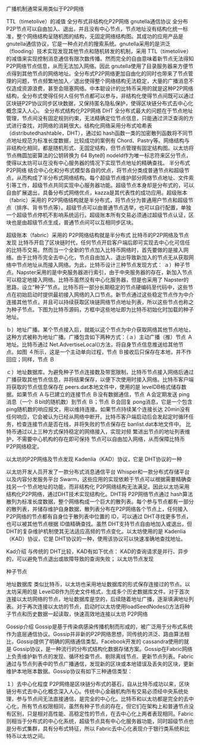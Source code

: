 广播机制通常采用类似于P2P网络


TTL（timetolive）的减值
全分布式非结构化P2P网络 gnutella通信协议
 全分布 P2P节点可以自由加入、退出，并且没有中心节点，节点地址没有结构化统一标准，整个网络结构呈随机图的结构，无固定网络结构图。其成功的应用产品是 gnutella通信协议，它是一种点对点的搜索系统。gnutella采用的是洪泛（flooding）技术实现发现其他节点和随机转发的机制，采用 TTL（timetolive）的减值来实现控制消息通信有限次数传播。然而完全的自由意味着新节点无法得知P2P网络节点信息，从而无法加入网络。因此 gnutella使用了目录服务器来方便节点得到其他节点的网络地址。全分布式P2P网络更加自由化的同时也带来了节点管理的问题，节点频繁地加入／退出使得整个网络结构无法稳定，大量的广播消息不仅造成资源浪费，甚至会阻塞网络。中本聪设计的比特币采用的就是这种P2P网络结构，全分布式使得任何人任何节点都可以参与，非结构化使得节点间既可以通过区块链P2P协议同步区块数据，又保持匿名隐私保护，使得区块链分布式去中心化概念深入人心。
全分布式结构化P2P网络  DHT
全分布式最大的问题在于节点地址管理，节点间没有固定规则约束，无法精确定位节点信息，只能通过洪泛查询的方式进行查找，对网络的消耗很大。结构化网络采用分布式哈希表（distributedhashtable，DHT），通过如 hash函数一类的加密散列函数将不同节点地址规范为标准长度数据，比较成功的案例有 Chord、Pastry等。网络结构与非结构化相同，都是随机形式、无固定结构，但节点管理有固定结构图。以太坊将节点椭圆加密算法的公钥转换为 64 Byte的 nodeId作为唯一标志符来区分节点，使得以太坊可以在没有中心服务器的情况下实现节点地址的精确查找。
半分布式P2P网络 
结合中心化和分布式模型各自的优点，将节点分类成普通节点和超级节点，从而构成了半分布式网络结构。每个超级节点维护部分网络节点地址、文件索引等工作，超级节点共同实现中心服务器功能。超级节点本身却是分布式的，可以自由扩展退出，具备分布式网络优点，kazza是其代表性的成功应用。超级账本（fabric）采用的 P2P网络结构就是半分布式，将节点分为普通用户节点和超级节点（排序、背书节点等）。超级节点可以由普通节点选举，也可以自行配置，单独一个超级节点停机不影响系统运行。超级账本所有交易必须通过超级节点认证，区块也是由超级节点生成，普通节点间可以互相同步区块。


超级账本（fabric）采用的 P2P网络结构就是半分布式
比特币的P2P网络及节点发现
比特币开启了区块链时代，任何节点开启客户端后即可实现去中心化可信任的比特币交易。然而当一个全新的节点加入比特币网络时，首先要做的是接入网络。由于比特币完全去中心化，节点自由加入、退出导致新加入的节点无从获取网络中节点地址从而接入网络。为此，比特币设计三种节点发现方式：
ａ）种子节点。Napster采用的是中央服务器进行索引，由于中央服务器的存在，新加入节点可以稳定地接入网络。比特币虽然没有中心化服务器，但是也采用了 Napster的思路，设立“种子”节点。比特币将一部分长期稳定的节点硬编码至代码中，这些节点在初始启动时提供最初接入网络的入口节点。新节点通过这些稳定节点作为中介连接其他节点，并且可以持续获取区块链网络节点地址列表，所以这些节点也称之为种子节点。下图为比特币源码，方框中这些地址即为比特币初始化时加载的种子地址。


ｂ）地址广播。某个节点接入后，就能以这个节点为中介获取网络其他节点地址，这种方式被称为地址广播。广播包含如下两种方式：（ａ）主动广播（推）节点 Ａ地址。比特币通过 Net.AdvertiseLocal()方法，将自身节点信息推送给其他节点。如图 ４所示，这是一个主动单向过程，节点 Ｂ接收后只保存在本地，并不作回应；同样，节点 Ｂ


ｃ）地址数据库。为避免种子节点连接数及带宽限制，比特币节点接入网络后通过广播获取其他节点信息，并将结果保存，以便下次使用时接入网络。比特币客户端将获取的节点信息保存在 peers.dat本地文件中，使用的是 levelDB格式储存数据。如果节点 Ａ与已建立的连接节点 Ｂ没有数据通信，节点 Ａ会定期发送 ping消息（一个 ８bit的随机数）到节点 Ｂ；节点 Ｂ会回复 pong消息，它是一个包含 ping随机数的响应报文，用以维持连接。如果节点持续某个连接长达 20min没有任何响应，它会被认为已经从网络中断开。比特币客户端启动后会发起定时循环任务，检查连接节点是否在线，并将失败的节点保存在 banlist.dat本地文件中。
比特币通过以上三种方式保持稳定的网络接入，实现对频 繁进出节点的地址列表维护，不需要中心机构的存在即可保持 节点可以自由加入网络，从而保障比特币 P2P网络稳定。



以太坊的P2P网络及节点发现
 Kadenlia（KAD）协议，它是 DHT协议的一种

以太坊开发人员开发了一款分布式消息通信平台 Whisper和一款分布式存储平台以及内容分发服务平台 Swarm，这些应用的实现依赖于节点可以根据需要精确查找另一个节点地址的功能，而非结构化 P2P网络结构无法满足。因此以太坊采用结构化P2P网络，通过DHT技术实现结构化。DHT将 P2P网络节点通过 hash算法散列为标准长度数据，整个网络构成一个巨大的散列表。每个参与节点都有一部分的散列表，并储存维护自身数据，散列表分布在P2P网络各个节点上，任何接入 P2P网络的节点都有自身位于散列表中位置的 ID，可以通过 DHT寻找更多节点，也可以被其他节点根据 ID值精确查找。虽然 DHT支持节点自由地加入或退出，但 DHT的复杂维护机制使其无法适应高频的节点变化。以太坊使用的是 Kadenlia（KAD）协议，它是 DHT协议的一种，使用该协议可以快速准确地查找地址。



Kad介绍
与传统的 DHT比较，KAD有如下优点：
KAD的查询请求是并行、异步的，可以避免节点退出或故障导致的查询失败；
以太坊节点发现

种子节点

地址数据库 类似比特币，以太坊也采用地址数据库的形式保存连接过的节点。以太坊采用的是 LevelDB作为历史文件格式，生成多个历史数据库文件。对于首次连接以太坊网络的节点，地址数据库是空的，后续随着地址广播，逐渐填满地址列表。对于再次连接以太坊的节点，启动时以太坊使用loadSeedNodes()方法将种子节点和历史数据一起读取，快速高效地连接以太坊 P2P网络


Gossip介绍
Gossip是基于传染病感染传播机制而形成的，被广泛用于分布式系统作为底层通信协议。Gossip并非新的P2P网络思想，同传统的洪泛、路由算法相比，Gossip提供了明确的网络通信类型。Facebook开发的 cassandra使用的就是 Gossip协议，是一种流行的分布式结构化数据存储方案。Gossip在Fabric网络上负责维护新节点的发现、循环检查节点、剔除离线节点、更新节点列表。Fabric通过与节点列表中的节点广播通信，发现新的区块或本地错误及丢失的区块，更新维护本地账本数据。Gossip协议有如下三种通信类型：



１）去中心化程度 P2P网络是区块链分布式的基石，自从比特币成功以来，区块链分布式去中心化概念深入人心。传统中心金融机构所有交易必须经中央系统处理，参与节点间无法直接通信，是完全的中心化。比特币和以太坊都是完全的去中心化，所有节点权限相同，虽然有种子节点的存在，但它们在架构上和普通节点没有区别，只是相对高性能、高稳定性的节点，在去中心化上两者表现相同。Fabric则相当于分布式的中心化系统，超级节点具有中心化服务器功能，同时超级节点也是分布式集群，具有分布式特征，所以 Fabric去中心化表现介于银行类系统和比特币以太坊之间。
